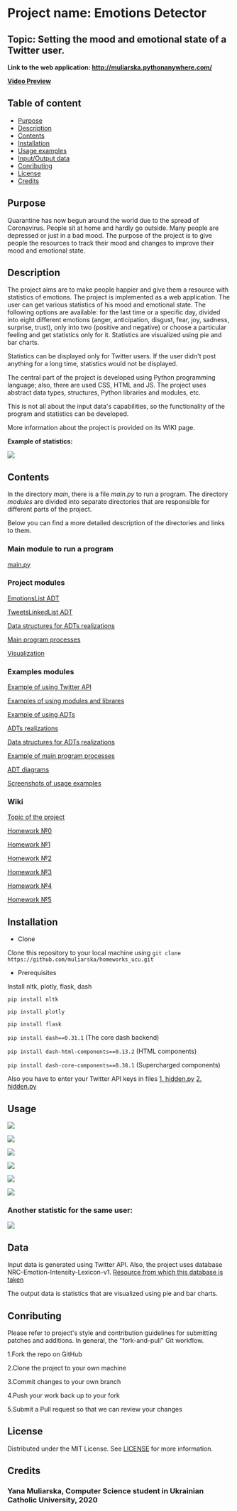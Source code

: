 # Project name: Emotions Detector

## Topic: Setting the mood and emotional state of a Twitter user.

__Link to the web application: http://muliarska.pythonanywhere.com/__

__[Video Preview](https://github.com/muliarska/homeworks_ucu/blob/master/video_preview.avi)__

## Table of content

- [Purpose](#purpose)
- [Description](#description)
- [Contents](#contents)
- [Installation](#installation)
- [Usage examples](#usage)
- [Input/Output data](#data)
- [Conributing](#conributing)
- [License](#license)
- [Credits](#credits)


## Purpose
Quarantine has now begun around the world due to the spread of Coronavirus. People sit at home and hardly go outside.
Many people are depressed or just in a bad mood. The purpose of the project is to give people the resources to track
their mood and changes to improve their mood and emotional state.

## Description
The project aims are to make people happier and give them a resource with statistics of emotions.
The project is implemented as a web application. The user can get various statistics of his mood and emotional state.
The following options are available: for the last time or a specific day, divided into eight different emotions (anger,
anticipation, disgust, fear, joy, sadness, surprise, trust), only into two (positive and negative) or choose a particular
feeling and get statistics only for it. Statistics are visualized using pie and bar charts.

Statistics can be displayed only for Twitter users. If the user didn't post anything for a long time,
statistics would not be displayed.

The central part of the project is developed using Python programming language; also, there are used CSS, HTML and JS.
The project uses abstract data types, structures, Python libraries and modules, etc.

This is not all about the input data's capabilities, so the functionality of the program and statistics can be developed.

More information about the project is provided on its WIKI page.

__Example of statistics:__

![](https://github.com/muliarska/homeworks_ucu/blob/master/examples/usage_examples/screen5.PNG)

## Contents

In the directory _main_, there is a file _main.py_ to run a program. The directory _modules_ are divided into separate directories that are responsible for different parts of the project.

Below you can find a more detailed description of the directories and links to them.

### Main module to run a program
[main.py](https://github.com/muliarska/homeworks_ucu/blob/master/main/main.py)

### Project modules
[EmotionsList ADT](https://github.com/muliarska/homeworks_ucu/tree/master/modules/emotion_list)

[TweetsLinkedList ADT](https://github.com/muliarska/homeworks_ucu/tree/master/modules/twitter_list_adt)

[Data structures for ADTs realizations](https://github.com/muliarska/homeworks_ucu/tree/master/modules/data_structures)

[Main program processes](https://github.com/muliarska/homeworks_ucu/tree/master/modules/program_process)

[Visualization](https://github.com/muliarska/homeworks_ucu/tree/master/modules/visualization)

### Examples modules
[Example of using Twitter API](https://github.com/muliarska/homeworks_ucu/tree/master/examples/api_example)

[Examples of using modules and librares](https://github.com/muliarska/homeworks_ucu/tree/master/examples/modules_examples)

[Example of using ADTs](https://github.com/muliarska/homeworks_ucu/tree/master/examples/adt_usage_example)

[ADTs realizations](https://github.com/muliarska/homeworks_ucu/tree/master/examples/adt_realization)

[Data structures for ADTs realizations](https://github.com/muliarska/homeworks_ucu/tree/master/examples/data_structures)

[Example of main program processes](https://github.com/muliarska/homeworks_ucu/tree/master/examples/process_module)

[ADT diagrams](https://github.com/muliarska/homeworks_ucu/tree/master/examples/adt_diagrams)

[Screenshots of usage examples](https://github.com/muliarska/homeworks_ucu/tree/master/examples/usage_examples)

### Wiki
[Topic of the project](https://github.com/muliarska/homeworks_ucu/wiki/%D0%A2%D0%B5%D0%BC%D0%B0-%D1%86%D0%B8%D0%BA%D0%BB%D1%83-%D0%B4%D0%BE%D0%BC%D0%B0%D1%88%D0%BD%D1%96%D1%85-%D0%B7%D0%B0%D0%B2%D0%B4%D0%B0%D0%BD%D1%8C)

[Homework №0](https://github.com/muliarska/homeworks_ucu/wiki/0.-%D0%94%D0%BE%D0%BC%D0%B0%D1%88%D0%BD%D1%94-%D0%B7%D0%B0%D0%B2%D0%B4%D0%B0%D0%BD%D0%BD%D1%8F-%E2%84%960)

[Homework №1](https://github.com/muliarska/homeworks_ucu/wiki/1.-%D0%94%D0%BE%D0%BC%D0%B0%D1%88%D0%BD%D1%94-%D0%B7%D0%B0%D0%B2%D0%B4%D0%B0%D0%BD%D0%BD%D1%8F-%E2%84%961)

[Homework №2](https://github.com/muliarska/homeworks_ucu/wiki/2.-%D0%94%D0%BE%D0%BC%D0%B0%D1%88%D0%BD%D1%94-%D0%B7%D0%B0%D0%B2%D0%B4%D0%B0%D0%BD%D0%BD%D1%8F-%E2%84%962)

[Homework №3](https://github.com/muliarska/homeworks_ucu/wiki/3.-%D0%94%D0%BE%D0%BC%D0%B0%D1%88%D0%BD%D1%94-%D0%B7%D0%B0%D0%B2%D0%B4%D0%B0%D0%BD%D0%BD%D1%8F-%E2%84%963)

[Homework №4](https://github.com/muliarska/homeworks_ucu/wiki/4.-%D0%94%D0%BE%D0%BC%D0%B0%D1%88%D0%BD%D1%94-%D0%B7%D0%B0%D0%B2%D0%B4%D0%B0%D0%BD%D0%BD%D1%8F-%E2%84%964)

[Homework №5](https://github.com/muliarska/homeworks_ucu/wiki/5.-%D0%94%D0%BE%D0%BC%D0%B0%D1%88%D0%BD%D1%94-%D0%B7%D0%B0%D0%B2%D0%B4%D0%B0%D0%BD%D0%BD%D1%8F-%E2%84%965)



## Installation

* Clone

Clone this repository to your local machine using 
`git clone https://github.com/muliarska/homeworks_ucu.git`

* Prerequisites

Install nltk, plotly, flask, dash

`pip install nltk`

`pip install plotly`

`pip install flask`

`pip install dash==0.31.1`  (The core dash backend)

`pip install dash-html-components==0.13.2`  (HTML components)

`pip install dash-core-components==0.38.1`  (Supercharged components)

Also you have to enter your Twitter API keys in files [1. hidden.py](https://github.com/muliarska/homeworks_ucu/blob/master/modules/twitter_list_adt/hidden.py) [2. hidden.py](https://github.com/muliarska/homeworks_ucu/blob/master/examples/api_example/hidden.py)


## Usage
![](https://github.com/muliarska/homeworks_ucu/blob/master/examples/usage_examples/screen1.PNG)

![](https://github.com/muliarska/homeworks_ucu/blob/master/examples/usage_examples/screen2.PNG)

![](https://github.com/muliarska/homeworks_ucu/blob/master/examples/usage_examples/screen3.PNG)

![](https://github.com/muliarska/homeworks_ucu/blob/master/examples/usage_examples/screen4.PNG)

![](https://github.com/muliarska/homeworks_ucu/blob/master/examples/usage_examples/screen5.PNG)

![](https://github.com/muliarska/homeworks_ucu/blob/master/examples/usage_examples/screen6.PNG)

### Another statistic for the same user:

![](https://github.com/muliarska/homeworks_ucu/blob/master/examples/usage_examples/screen7.PNG)

## Data

Input data is generated using Twitter API. Also, the project uses database NRC-Emotion-Intensity-Lexicon-v1.
[Resource from which this database is taken](http://www.saifmohammad.com/WebPages/AffectIntensity.htm)

The output data is statistics that are visualized using pie and bar charts.

## Conributing
Please refer to project's style and contribution guidelines for submitting patches and additions. In general, the "fork-and-pull" Git workflow.

1.Fork the repo on GitHub

2.Clone the project to your own machine

3.Commit changes to your own branch

4.Push your work back up to your fork

5.Submit a Pull request so that we can review your changes

## License
Distributed under the MIT License. See [LICENSE](https://github.com/muliarska/homeworks_ucu/blob/master/LICENSE) for more information.

## Credits
### Yana Muliarska, Computer Science student in Ukrainian Catholic University, 2020
